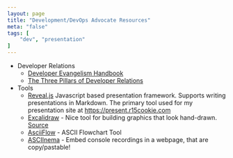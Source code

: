 ```yaml
---
layout: page
title: "Development/DevOps Advocate Resources"
meta: "false"
tags: [
    "dev", "presentation"
]
---
```



- Developer Relations
  - [Developer Evangelism Handbook](http://developer-evangelism.com/toc.php)
  - [The Three Pillars of Developer Relations](https://changelog.com/posts/three-pillars-of-developer-relations)
- Tools
  - [Reveal.js](https://revealjs.com/) Javascript based presentation framework.  Supports writing presentations in Markdown.  The primary tool used for my presentation site at <https://present.r15cookie.com>
  - [Excalidraw](https://excalidraw.com/) - Nice tool for building graphics that look hand-drawn.  [Source](https://github.com/excalidraw/excalidraw)
  - [AsciiFlow](https://github.com/lewish/asciiflow) - ASCII Flowchart Tool
  - [ASCIInema](https://asciinema.org/) - Embed console recordings in a webpage, that are copy/pastable!